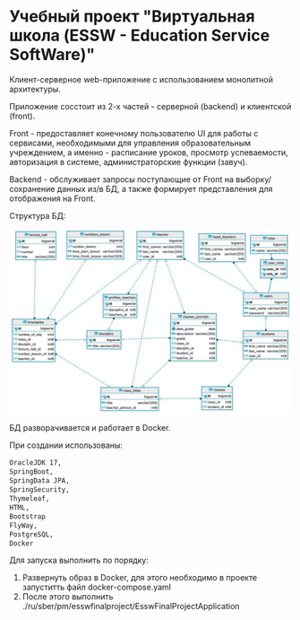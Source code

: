 # Учебный проект "Виртуальная школа (ESSW - Education Service SoftWare)"

Клиент-серверное web-приложение c использованием монолитной архитектуры.

Приложение сосстоит из 2-х частей - серверной (backend) и клиентской (front).

Front - предоставляет конечному пользователю UI для работы с сервисами, необходимыми для управления образовательным учреждением, а именно - расписание уроков, просмотр успеваемости, авторизация в системе, администраторские функции (завуч).

Backend - обслуживает запросы поступающие от Front на выборку/сохранение данных из/в БД, а также формирует представления для отображения на Front.

Структура БД:

![img.png](img.png)

БД разворачивается и работает в Docker.

При создании использованы:

    OracleJDK 17,
    SpringBoot,
    SpringData JPA,
    SpringSecurity,
    Thymeleaf,
    HTML,
    Bootstrap
    FlyWay,
    PostgreSQL,
    Docker

Для запуска выполнить по порядку:
    
1. Развернуть образ в Docker, для этого необходимо в проекте запуститть файл docker-compose.yaml
2. После этого выполнить ./ru/sber/pm/esswfinalproject/EsswFinalProjectApplication
   
                            




